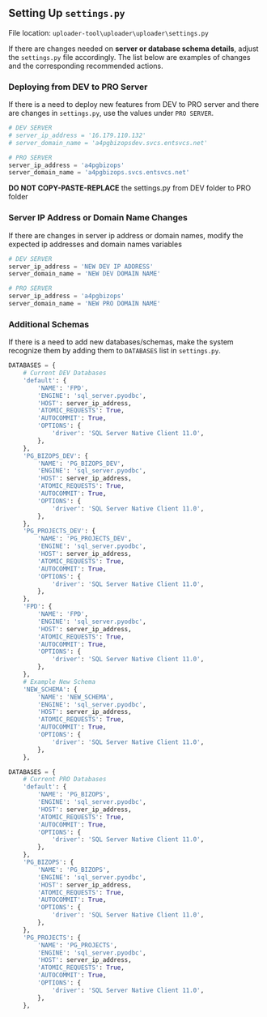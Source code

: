 ## Setting Up ```settings.py```

File location: ```uploader-tool\uploader\uploader\settings.py```

If there are changes needed on **server or database schema details**, adjust the ```settings.py``` file accordingly. The list below are examples of changes and the corresponding recommended actions.

### Deploying from DEV to PRO Server

If there is a need to deploy new features from DEV to PRO server and there are changes in ```settings.py```, use the values under ```PRO SERVER```.

```python
# DEV SERVER
# server_ip_address = '16.179.110.132'
# server_domain_name = 'a4pgbizopsdev.svcs.entsvcs.net'

# PRO SERVER
server_ip_address = 'a4pgbizops'
server_domain_name = 'a4pgbizops.svcs.entsvcs.net'
```

**DO NOT COPY-PASTE-REPLACE** the settings.py from DEV folder to PRO folder

### Server IP Address or Domain Name Changes

If there are changes in server ip address or domain names, modify the expected ip addresses and domain names variables

```python
# DEV SERVER
server_ip_address = 'NEW DEV IP ADDRESS'
server_domain_name = 'NEW DEV DOMAIN NAME'

# PRO SERVER
server_ip_address = 'a4pgbizops'
server_domain_name = 'NEW PRO DOMAIN NAME'
```

### Additional Schemas

If there is a need to add new databases/schemas, make the system recognize them by adding them to ```DATABASES``` list in ```settings.py```.

```python
DATABASES = {
    # Current DEV Databases
    'default': {
        'NAME': 'FPD',
        'ENGINE': 'sql_server.pyodbc',
        'HOST': server_ip_address,
        'ATOMIC_REQUESTS': True,
        'AUTOCOMMIT': True,
        'OPTIONS': {
            'driver': 'SQL Server Native Client 11.0',
        },
    },
    'PG_BIZOPS_DEV': {
        'NAME': 'PG_BIZOPS_DEV',
        'ENGINE': 'sql_server.pyodbc',
        'HOST': server_ip_address,
        'ATOMIC_REQUESTS': True,
        'AUTOCOMMIT': True,
        'OPTIONS': {
            'driver': 'SQL Server Native Client 11.0',
        },
    },
    'PG_PROJECTS_DEV': {
        'NAME': 'PG_PROJECTS_DEV',
        'ENGINE': 'sql_server.pyodbc',
        'HOST': server_ip_address,
        'ATOMIC_REQUESTS': True,
        'AUTOCOMMIT': True,
        'OPTIONS': {
            'driver': 'SQL Server Native Client 11.0',
        },
    },
    'FPD': {
        'NAME': 'FPD',
        'ENGINE': 'sql_server.pyodbc',
        'HOST': server_ip_address,
        'ATOMIC_REQUESTS': True,
        'AUTOCOMMIT': True,
        'OPTIONS': {
            'driver': 'SQL Server Native Client 11.0',
        },
    },
    # Example New Schema
    'NEW_SCHEMA': {
        'NAME': 'NEW_SCHEMA',
        'ENGINE': 'sql_server.pyodbc',
        'HOST': server_ip_address,
        'ATOMIC_REQUESTS': True,
        'AUTOCOMMIT': True,
        'OPTIONS': {
            'driver': 'SQL Server Native Client 11.0',
        },
    },
```

```python
DATABASES = {
    # Current PRO Databases
    'default': {
        'NAME': 'PG_BIZOPS',
        'ENGINE': 'sql_server.pyodbc',
        'HOST': server_ip_address,
        'ATOMIC_REQUESTS': True,
        'AUTOCOMMIT': True,
        'OPTIONS': {
            'driver': 'SQL Server Native Client 11.0',
        },
    },
    'PG_BIZOPS': {
        'NAME': 'PG_BIZOPS',
        'ENGINE': 'sql_server.pyodbc',
        'HOST': server_ip_address,
        'ATOMIC_REQUESTS': True,
        'AUTOCOMMIT': True,
        'OPTIONS': {
            'driver': 'SQL Server Native Client 11.0',
        },
    },
    'PG_PROJECTS': {
        'NAME': 'PG_PROJECTS',
        'ENGINE': 'sql_server.pyodbc',
        'HOST': server_ip_address,
        'ATOMIC_REQUESTS': True,
        'AUTOCOMMIT': True,
        'OPTIONS': {
            'driver': 'SQL Server Native Client 11.0',
        },
    },
```